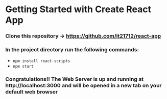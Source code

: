 # Getting Started with Create React App

### Clone this repository -> https://github.com/it21712/react-app
### In the project directory run the following commands:
- `npm install react-scripts`
- `npm start`

### Congratulations!! The Web Server is up and running at http://localhost:3000 and will be opened in a new tab on your default web browser
